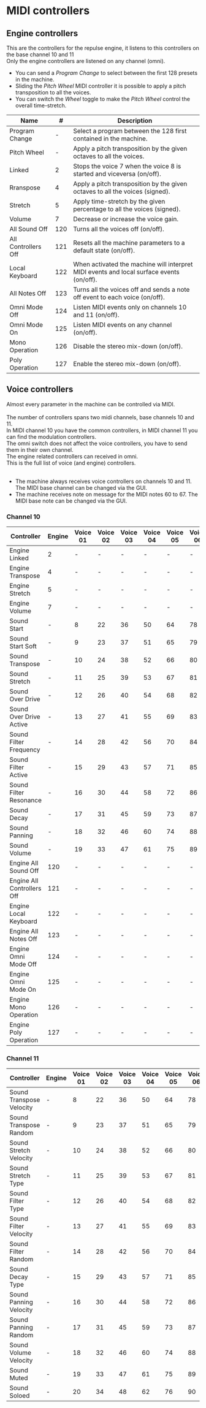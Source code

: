 # MIDI controllers #

## Engine controllers ##
This are the controllers for the repulse engine, it listens to this controllers on the base channel 10 and 11<br>
Only the engine controllers are listened on any channel (omni).<br>
<ul><li>You can send a <i>Program Change</i> to select between the first 128 presets in the machine.<br>
</li><li>Sliding the <i>Pitch Wheel</i> MIDI controller it is possible to apply a pitch transposition to all the voices.<br>
</li><li>You can switch the <i>Wheel</i> toggle to make the <i>Pitch Wheel</i> control the overall time-stretch.</li></ul>

<table><thead><th> <b>Name</b>              </th><th> <b>#</b> </th><th> <b>Description</b> </th></thead><tbody>
<tr><td> Program Change           </td><td> -        </td><td> Select a program between the 128 first contained in the machine. </td></tr>
<tr><td> Pitch Wheel              </td><td> -        </td><td> Apply a pitch transposition by the given octaves to all the voices. </td></tr>
<tr><td> Linked                   </td><td> 2        </td><td> Stops the voice 7 when the voice 8 is started and viceversa (on/off). </td></tr>
<tr><td> Rranspose                </td><td> 4        </td><td> Apply a pitch transposition by the given octaves to all the voices (signed). </td></tr>
<tr><td> Stretch                  </td><td> 5        </td><td> Apply time-stretch by the given percentage to all the voices (signed). </td></tr>
<tr><td> Volume                   </td><td> 7        </td><td> Decrease or increase the voice gain. </td></tr>
<tr><td> All Sound Off            </td><td> 120      </td><td> Turns all the voices off (on/off). </td></tr>
<tr><td> All Controllers Off      </td><td> 121      </td><td> Resets all the machine parameters to a default state (on/off). </td></tr>
<tr><td> Local Keyboard           </td><td> 122      </td><td> When activated the machine will interpret MIDI events and local surface events (on/off). </td></tr>
<tr><td> All Notes Off            </td><td> 123      </td><td> Turns all the voices off and sends a note off event to each voice (on/off). </td></tr>
<tr><td> Omni Mode Off            </td><td> 124      </td><td> Listen MIDI events only on channels 10 and 11 (on/off). </td></tr>
<tr><td> Omni Mode On             </td><td> 125      </td><td> Listen MIDI events on any channel (on/off). </td></tr>
<tr><td> Mono Operation           </td><td> 126      </td><td> Disable the stereo mix-down (on/off). </td></tr>
<tr><td> Poly Operation           </td><td> 127      </td><td> Enable the stereo mix-down (on/off). </td></tr></tbody></table>

<h2>Voice controllers</h2>
Almost every parameter in the machine can be controlled via MIDI.<br>
<br>The number of controllers spans two midi channels, base channels 10 and 11.<br>
In MIDI channel 10 you have the common controllers, in MIDI channel 11 you can find the modulation controllers.<br>
The omni switch does not affect the voice controllers, you have to send them in their own channel.<br>
The engine related controllers can received in omni.<br>
This is the full list of voice (and engine) controllers.<br>
<br>
<ul><li>The machine always receives voice controllers on channels 10 and 11. The MIDI base channel can be changed via the GUI.<br>
</li><li>The machine receives note on message for the MIDI notes 60 to 67. The MIDI base note can be changed via the GUI.</li></ul>

<h3>Channel 10</h3>
<table><thead><th>  <b>Controller</b> </th><th> <b>Engine</b> </th><th> <b>Voice 01</b> </th><th> <b>Voice 02</b> </th><th> <b>Voice 03</b> </th><th> <b>Voice 04</b> </th><th> <b>Voice 05</b> </th><th> <b>Voice 06</b> </th><th> <b>Voice 07</b> </th><th> <b>Voice 08</b> </th></thead><tbody>
<tr><td> Engine Linked      </td><td> 2             </td><td> -               </td><td> -               </td><td> -               </td><td> -               </td><td> -               </td><td> -               </td><td> -               </td><td> -               </td></tr>
<tr><td> Engine Transpose   </td><td> 4             </td><td> -               </td><td> -               </td><td> -               </td><td> -               </td><td> -               </td><td> -               </td><td> -               </td><td> -               </td></tr>
<tr><td> Engine Stretch     </td><td> 5             </td><td> -               </td><td> -               </td><td> -               </td><td> -               </td><td> -               </td><td> -               </td><td> -               </td><td> -               </td></tr>
<tr><td> Engine Volume      </td><td> 7             </td><td> -               </td><td> -               </td><td> -               </td><td> -               </td><td> -               </td><td> -               </td><td> -               </td><td> -               </td></tr>
<tr><td> Sound Start        </td><td> -             </td><td> 8               </td><td> 22              </td><td> 36              </td><td> 50              </td><td> 64              </td><td> 78              </td><td> 92              </td><td> 106             </td></tr>
<tr><td> Sound Start Soft   </td><td> -             </td><td> 9               </td><td> 23              </td><td> 37              </td><td> 51              </td><td> 65              </td><td> 79              </td><td> 93              </td><td> 107             </td></tr>
<tr><td> Sound Transpose    </td><td> -             </td><td> 10              </td><td> 24              </td><td> 38              </td><td> 52              </td><td> 66              </td><td> 80              </td><td> 94              </td><td> 108             </td></tr>
<tr><td> Sound Stretch      </td><td> -             </td><td> 11              </td><td> 25              </td><td> 39              </td><td> 53              </td><td> 67              </td><td> 81              </td><td> 95              </td><td> 109             </td></tr>
<tr><td> Sound Over Drive   </td><td> -             </td><td> 12              </td><td> 26              </td><td> 40              </td><td> 54              </td><td> 68              </td><td> 82              </td><td> 96              </td><td> 110             </td></tr>
<tr><td> Sound Over Drive Active </td><td> -             </td><td> 13              </td><td> 27              </td><td> 41              </td><td> 55              </td><td> 69              </td><td> 83              </td><td> 97              </td><td> 111             </td></tr>
<tr><td> Sound Filter Frequency </td><td> -             </td><td> 14              </td><td> 28              </td><td> 42              </td><td> 56              </td><td> 70              </td><td> 84              </td><td> 98              </td><td> 112             </td></tr>
<tr><td> Sound Filter Active </td><td> -             </td><td> 15              </td><td> 29              </td><td> 43              </td><td> 57              </td><td> 71              </td><td> 85              </td><td> 99              </td><td> 113             </td></tr>
<tr><td> Sound Filter Resonance </td><td> -             </td><td> 16              </td><td> 30              </td><td> 44              </td><td> 58              </td><td> 72              </td><td> 86              </td><td> 100             </td><td> 114             </td></tr>
<tr><td> Sound Decay        </td><td> -             </td><td> 17              </td><td> 31              </td><td> 45              </td><td> 59              </td><td> 73              </td><td> 87              </td><td> 101             </td><td> 115             </td></tr>
<tr><td> Sound Panning      </td><td> -             </td><td> 18              </td><td> 32              </td><td> 46              </td><td> 60              </td><td> 74              </td><td> 88              </td><td> 102             </td><td> 116             </td></tr>
<tr><td> Sound Volume       </td><td> -             </td><td> 19              </td><td> 33              </td><td> 47              </td><td> 61              </td><td> 75              </td><td> 89              </td><td> 103             </td><td> 117             </td></tr>
<tr><td> Engine All Sound Off </td><td> 120           </td><td> -               </td><td> -               </td><td> -               </td><td> -               </td><td> -               </td><td> -               </td><td> -               </td><td> -               </td></tr>
<tr><td> Engine All Controllers Off </td><td> 121           </td><td> -               </td><td> -               </td><td> -               </td><td> -               </td><td> -               </td><td> -               </td><td> -               </td><td> -               </td></tr>
<tr><td> Engine Local Keyboard </td><td> 122           </td><td> -               </td><td> -               </td><td> -               </td><td> -               </td><td> -               </td><td> -               </td><td> -               </td><td> -               </td></tr>
<tr><td> Engine All Notes Off </td><td> 123           </td><td> -               </td><td> -               </td><td> -               </td><td> -               </td><td> -               </td><td> -               </td><td> -               </td><td> -               </td></tr>
<tr><td> Engine Omni Mode Off </td><td> 124           </td><td> -               </td><td> -               </td><td> -               </td><td> -               </td><td> -               </td><td> -               </td><td> -               </td><td> -               </td></tr>
<tr><td> Engine Omni Mode On </td><td> 125           </td><td> -               </td><td> -               </td><td> -               </td><td> -               </td><td> -               </td><td> -               </td><td> -               </td><td> -               </td></tr>
<tr><td> Engine Mono Operation </td><td> 126           </td><td> -               </td><td> -               </td><td> -               </td><td> -               </td><td> -               </td><td> -               </td><td> -               </td><td> -               </td></tr>
<tr><td> Engine Poly Operation </td><td> 127           </td><td> -               </td><td> -               </td><td> -               </td><td> -               </td><td> -               </td><td> -               </td><td> -               </td><td> -               </td></tr></tbody></table>

<h3>Channel 11</h3>
<table><thead><th> <b>Controller</b> </th><th> <b>Engine</b> </th><th> <b>Voice 01</b> </th><th> <b>Voice 02</b> </th><th> <b>Voice 03</b> </th><th> <b>Voice 04</b> </th><th> <b>Voice 05</b> </th><th> <b>Voice 06</b> </th><th> <b>Voice 07</b> </th><th> <b>Voice 08</b> </th></thead><tbody>
<tr><td> Sound Transpose Velocity </td><td> -             </td><td> 8               </td><td> 22              </td><td> 36              </td><td> 50              </td><td> 64              </td><td> 78              </td><td> 92              </td><td> 106             </td></tr>
<tr><td> Sound Transpose Random </td><td> -             </td><td> 9               </td><td> 23              </td><td> 37              </td><td> 51              </td><td> 65              </td><td> 79              </td><td> 93              </td><td> 107             </td></tr>
<tr><td> Sound Stretch Velocity </td><td> -             </td><td> 10              </td><td> 24              </td><td> 38              </td><td> 52              </td><td> 66              </td><td> 80              </td><td> 94              </td><td> 108             </td></tr>
<tr><td> Sound Stretch Type </td><td> -             </td><td> 11              </td><td> 25              </td><td> 39              </td><td> 53              </td><td> 67              </td><td> 81              </td><td> 95              </td><td> 109             </td></tr>
<tr><td> Sound Filter Type </td><td> -             </td><td> 12              </td><td> 26              </td><td> 40              </td><td> 54              </td><td> 68              </td><td> 82              </td><td> 96              </td><td> 110             </td></tr>
<tr><td> Sound Filter Velocity </td><td> -             </td><td> 13              </td><td> 27              </td><td> 41              </td><td> 55              </td><td> 69              </td><td> 83              </td><td> 97              </td><td> 111             </td></tr>
<tr><td> Sound Filter Random </td><td> -             </td><td> 14              </td><td> 28              </td><td> 42              </td><td> 56              </td><td> 70              </td><td> 84              </td><td> 98              </td><td> 112             </td></tr>
<tr><td> Sound Decay Type  </td><td> -             </td><td> 15              </td><td> 29              </td><td> 43              </td><td> 57              </td><td> 71              </td><td> 85              </td><td> 99              </td><td> 113             </td></tr>
<tr><td> Sound Panning Velocity </td><td> -             </td><td> 16              </td><td> 30              </td><td> 44              </td><td> 58              </td><td> 72              </td><td> 86              </td><td> 100             </td><td> 114             </td></tr>
<tr><td> Sound Panning Random </td><td> -             </td><td> 17              </td><td> 31              </td><td> 45              </td><td> 59              </td><td> 73              </td><td> 87              </td><td> 101             </td><td> 115             </td></tr>
<tr><td> Sound Volume Velocity </td><td> -             </td><td> 18              </td><td> 32              </td><td> 46              </td><td> 60              </td><td> 74              </td><td> 88              </td><td> 102             </td><td> 116             </td></tr>
<tr><td> Sound Muted       </td><td> -             </td><td> 19              </td><td> 33              </td><td> 47              </td><td> 61              </td><td> 75              </td><td> 89              </td><td> 103             </td><td> 117             </td></tr>
<tr><td> Sound Soloed      </td><td> -             </td><td> 20              </td><td> 34              </td><td> 48              </td><td> 62              </td><td> 76              </td><td> 90              </td><td> 104             </td><td> 118             </td></tr>